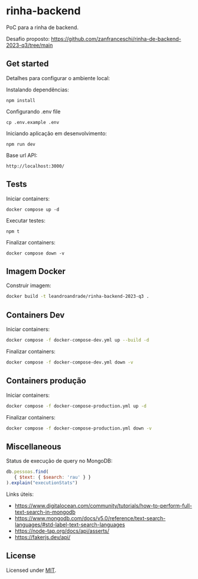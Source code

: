 # rinha-backend

PoC para a rinha de backend.

Desafio proposto: https://github.com/zanfranceschi/rinha-de-backend-2023-q3/tree/main

## Get started

Detalhes para configurar o ambiente local:

Instalando dependências:

```shell
npm install
```

Configurando .env file

```shell
cp .env.example .env
```

Iniciando aplicação em desenvolvimento:

```shell
npm run dev
```

Base url API:
```
http://localhost:3000/
```

## Tests

Iniciar containers:
```shell
docker compose up -d
```

Executar testes:

```shell
npm t
```

Finalizar containers:
```shell
docker compose down -v
```

## Imagem Docker

Construir imagem:
```sh
docker build -t leandroandrade/rinha-backend-2023-q3 .
```

## Containers Dev

Iniciar containers:
```sh
docker compose -f docker-compose-dev.yml up --build -d
```

Finalizar containers:
```sh
docker compose -f docker-compose-dev.yml down -v
```

## Containers produção

Iniciar containers:
```sh
docker compose -f docker-compose-production.yml up -d
```

Finalizar containers:
```sh
docker compose -f docker-compose-production.yml down -v
```

## Miscellaneous

Status de execução de query no MongoDB:
```js
db.pessoas.find(
   { $text: { $search: 'rau' } }
).explain("executionStats")
```

Links úteis:
- https://www.digitalocean.com/community/tutorials/how-to-perform-full-text-search-in-mongodb
- https://www.mongodb.com/docs/v5.0/reference/text-search-languages/#std-label-text-search-languages
- https://node-tap.org/docs/api/asserts/
- https://fakerjs.dev/api/

## License

Licensed under [MIT](./LICENSE).
